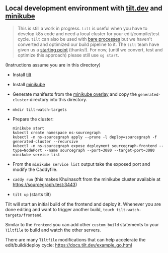 ## Local development environment with [tilt.dev](https://tilt.dev) and [minikube](https://kubernetes.io/docs/tasks/tools/install-minikube/)

> This is still a work in progress. `tilt` is useful when you have to develop k8s code and need a local cluster for your edit/compile/test cycle.
> `tilt` can also be used with [bare processes](https://blog.tilt.dev/2020/02/12/local-dev.html) but we haven't converted and optimized our build
> pipeline to it. The `tilt` team have given us a [starting point](https://github.com/windmilleng/sourcegraph/blob/master/Tiltfile) (thanks!).
> For now, (until we convert, test and optimize this approach) please still use `sg start`.

(Instructions assume you are in this directory)

- Install [tilt](https://docs.tilt.dev/install.html)
- Install [minikube](https://kubernetes.io/docs/tasks/tools/install-minikube/)
- Generate manifests from the [minikube overlay](https://github.com/sourcegraph/deploy-sourcegraph/blob/master/overlays/minikube) and copy the `generated-cluster` directory into this directory.
- `mkdir tilt-watch-targets`
- Prepare the cluster:

  ```shell
  minikube start
  kubectl create namespace ns-sourcegraph
  kubectl -n ns-sourcegraph apply --prune -l deploy=sourcegraph -f generated-cluster --recursive
  kubectl -n ns-sourcegraph expose deployment sourcegraph-frontend --type=NodePort --name sourcegraph --port=3080 --target-port=3080
  minikube service list
  ```

- From the `minikube service list` output take the exposed port and modify the Caddyfile.
- `caddy run` (this makes Khulnasoft from the minikube cluster available at https://sourcegraph.test:3443)
- `tilt up` (starts tilt)

Tilt will start an initial build of the frontend and deploy it. Whenever you are done editing and want to trigger another build, `touch tilt-watch-targets/frontend`.

Similar to the `frontend` you can add other `custom_build` statements to your `Tiltfile` to build and watch the other servers.

There are many `Tiltfile` modifications that can help accelerate the edit/build/deploy cycle: https://docs.tilt.dev/example_go.html
